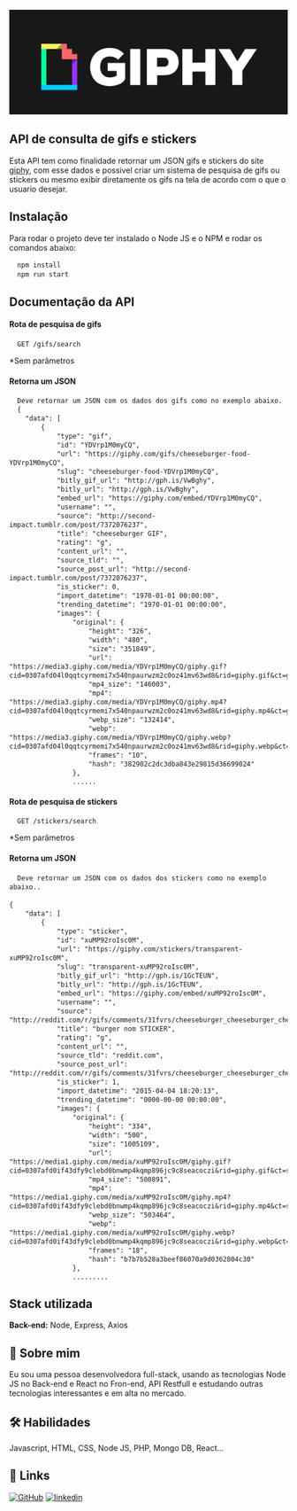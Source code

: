 ![img](./src/assets/giphy.png)
## API de consulta de gifs e stickers

Esta API tem como finalidade retornar um JSON gifs e stickers do site [giphy](https://developers.giphy.com/), com esse dados e possivel criar um sistema de pesquisa de gifs ou stickers ou mesmo exibir diretamente os gifs na tela de acordo com o que o usuario desejar. 

## Instalação

Para rodar o projeto deve ter instalado o Node JS e o NPM e rodar os comandos abaixo:

```bash
  npm install 
  npm run start
```

## Documentação da API

#### Rota de pesquisa de gifs

```
  GET /gifs/search
```
*Sem parâmetros
#### Retorna um JSON

```
  Deve retornar um JSON com os dados dos gifs como no exemplo abaixo.
  {
    "data": [
        {
            "type": "gif",
            "id": "YDVrp1M0myCQ",
            "url": "https://giphy.com/gifs/cheeseburger-food-YDVrp1M0myCQ",
            "slug": "cheeseburger-food-YDVrp1M0myCQ",
            "bitly_gif_url": "http://gph.is/VwBghy",
            "bitly_url": "http://gph.is/VwBghy",
            "embed_url": "https://giphy.com/embed/YDVrp1M0myCQ",
            "username": "",
            "source": "http://second-impact.tumblr.com/post/7372076237",
            "title": "cheeseburger GIF",
            "rating": "g",
            "content_url": "",
            "source_tld": "",
            "source_post_url": "http://second-impact.tumblr.com/post/7372076237",
            "is_sticker": 0,
            "import_datetime": "1970-01-01 00:00:00",
            "trending_datetime": "1970-01-01 00:00:00",
            "images": {
                "original": {
                    "height": "326",
                    "width": "480",
                    "size": "351849",
                    "url": "https://media3.giphy.com/media/YDVrp1M0myCQ/giphy.gif?cid=0307afd04l0qqtcyrmemi7x540npaurwzm2c0oz41mv63wd8&rid=giphy.gif&ct=g",
                    "mp4_size": "146003",
                    "mp4": "https://media3.giphy.com/media/YDVrp1M0myCQ/giphy.mp4?cid=0307afd04l0qqtcyrmemi7x540npaurwzm2c0oz41mv63wd8&rid=giphy.mp4&ct=g",
                    "webp_size": "132414",
                    "webp": "https://media3.giphy.com/media/YDVrp1M0myCQ/giphy.webp?cid=0307afd04l0qqtcyrmemi7x540npaurwzm2c0oz41mv63wd8&rid=giphy.webp&ct=g",
                    "frames": "10",
                    "hash": "382902c2dc3dba843e29815d36699024"
                },
                ......
````

#### Rota de pesquisa de stickers

```
  GET /stickers/search
```
*Sem parâmetros

#### Retorna um JSON

```
  Deve retornar um JSON com os dados dos stickers como no exemplo abaixo..

{
    "data": [
        {
            "type": "sticker",
            "id": "xuMP92roIsc0M",
            "url": "https://giphy.com/stickers/transparent-xuMP92roIsc0M",
            "slug": "transparent-xuMP92roIsc0M",
            "bitly_gif_url": "http://gph.is/1GcTEUN",
            "bitly_url": "http://gph.is/1GcTEUN",
            "embed_url": "https://giphy.com/embed/xuMP92roIsc0M",
            "username": "",
            "source": "http://reddit.com/r/gifs/comments/31fvrs/cheeseburger_cheeseburger_cheeseburger/",
            "title": "burger nom STICKER",
            "rating": "g",
            "content_url": "",
            "source_tld": "reddit.com",
            "source_post_url": "http://reddit.com/r/gifs/comments/31fvrs/cheeseburger_cheeseburger_cheeseburger/",
            "is_sticker": 1,
            "import_datetime": "2015-04-04 18:20:13",
            "trending_datetime": "0000-00-00 00:00:00",
            "images": {
                "original": {
                    "height": "334",
                    "width": "500",
                    "size": "1005109",
                    "url": "https://media1.giphy.com/media/xuMP92roIsc0M/giphy.gif?cid=0307afd0if43dfy9clebd0bnwmp4kqmp896jc9c8seacoczi&rid=giphy.gif&ct=s",
                    "mp4_size": "500891",
                    "mp4": "https://media1.giphy.com/media/xuMP92roIsc0M/giphy.mp4?cid=0307afd0if43dfy9clebd0bnwmp4kqmp896jc9c8seacoczi&rid=giphy.mp4&ct=s",
                    "webp_size": "503464",
                    "webp": "https://media1.giphy.com/media/xuMP92roIsc0M/giphy.webp?cid=0307afd0if43dfy9clebd0bnwmp4kqmp896jc9c8seacoczi&rid=giphy.webp&ct=s",
                    "frames": "18",
                    "hash": "b7b7b528a3beef86070a9d0362804c30"
                },
                .........
````

## Stack utilizada

**Back-end:** Node, Express, Axios

## 🚀 Sobre mim
Eu sou uma pessoa desenvolvedora full-stack, usando as tecnologias Node JS no Back-end e React no Fron-end, API Restfull e estudando outras tecnologias interessantes e em alta no mercado.

## 🛠 Habilidades
Javascript, HTML, CSS, Node JS, PHP, Mongo DB, React...

## 🔗 Links
[![GitHub](https://img.shields.io/badge/github-000?style=for-the-badge&logo=ko-fi&logoColor=white)](https://github.com/Diones25)
[![linkedin](https://img.shields.io/badge/linkedin-0A66C2?style=for-the-badge&logo=linkedin&logoColor=white)](https://www.linkedin.com/in/diones-pereira-alves-31bb3969/)